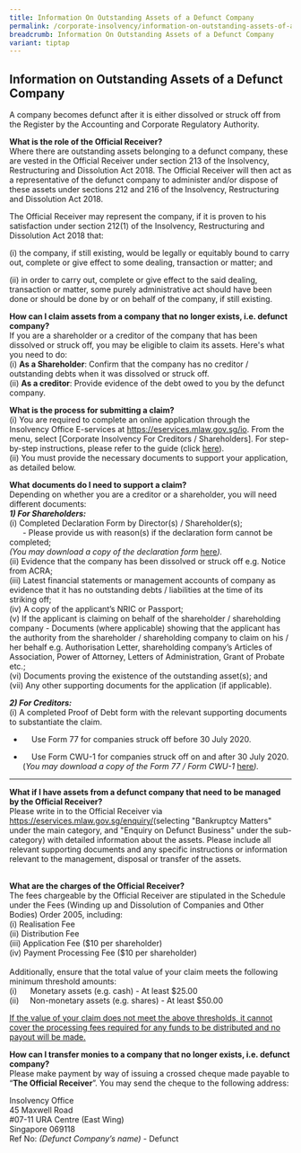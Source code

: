 ```yaml
---
title: Information On Outstanding Assets of a Defunct Company
permalink: /corporate-insolvency/information-on-outstanding-assets-of-a-defunct-company/
breadcrumb: Information On Outstanding Assets of a Defunct Company
variant: tiptap
---
```

<h2>Information on Outstanding Assets of a Defunct Company</h2>
<p>A company becomes defunct after it is either dissolved or struck off from
the Register by the Accounting and Corporate Regulatory Authority.</p>
<p><strong>What is the role of the Official Receiver?</strong>
<br>Where there are outstanding assets belonging to a defunct company, these
are vested in the Official Receiver under section 213 of the Insolvency,
Restructuring and Dissolution Act 2018. The Official Receiver will then
act as a representative of the defunct company to administer and/or dispose
of these assets under sections 212 and 216 of the Insolvency, Restructuring
and Dissolution Act 2018.</p>
<p>The Official Receiver may represent the company, if it is proven to his
satisfaction under section 212(1) of the Insolvency, Restructuring and
Dissolution Act 2018 that:</p>
<p>(i) the company, if still existing, would be legally or equitably bound
to carry out, complete or give effect to some dealing, transaction or matter;
and</p>
<p>(ii) in order to carry out, complete or give effect to the said dealing,
transaction or matter, some purely administrative act should have been
done or should be done by or on behalf of the company, if still existing.
<br>
</p>
<p><strong>How can I claim assets from a company that no longer exists, i.e. defunct company? </strong>
<br>If you are a shareholder or a creditor of the company that has been dissolved
or struck off, you may be eligible to claim its assets. Here's what you
need to do:
<br>(i) <strong>As a Shareholder</strong>: Confirm that the company has no
creditor / outstanding debts when it was dissolved or struck off.
<br>(ii) <strong>As a creditor</strong>: Provide evidence of the debt owed
to you by the defunct company.
<br>
</p>
<p><strong>What is the process for submitting a claim?</strong>
<br>(i) You are required to complete an online application through the Insolvency
Office E-services at <a href="https://eservices.mlaw.gov.sg/io" rel="noopener nofollow" target="_blank">https://eservices.mlaw.gov.sg/io</a>.
From the menu, select [Corporate Insolvency For Creditors / Shareholders].
For step-by-step instructions, please refer to the guide (click <a href="https://io.mlaw.gov.sg/corporate-insolvency/guides/" rel="noopener noreferrer nofollow" target="_blank">here</a>).
<br>(ii) You must provide the necessary documents to support your application,
as detailed below.</p>
<p><strong>What</strong>&nbsp;<strong>documents do I need to support a claim?</strong>
<br>Depending on whether you are a creditor or a shareholder, you will need
different documents:
<br><strong><em>1) For Shareholders:</em></strong>
<br>(i) Completed Declaration Form by Director(s) / Shareholder(s);
<br>&nbsp;&nbsp;&nbsp;&nbsp;&nbsp;&nbsp;- Please provide us with reason(s)
if the declaration form cannot be completed;
<br><em>(You may download a copy of the declaration form </em><a href="https://io.mlaw.gov.sg/corporate-insolvency/forms/" rel="noopener noreferrer nofollow" target="_blank">here</a><em>).</em>
<br>(ii) Evidence that the company has been dissolved or struck off e.g. Notice
from ACRA;
<br>(iii) Latest financial statements or management accounts of company as
evidence that it has no outstanding debts / liabilities at the time of
its striking off;
<br>(iv) A copy of the applicant’s NRIC or Passport;
<br>(v) If the applicant is claiming on behalf of the shareholder / shareholding
company - Documents (where applicable) showing that the applicant has the
authority from the shareholder / shareholding company to claim on his /
her behalf e.g. Authorisation Letter, shareholding company’s Articles of
Association, Power of Attorney, Letters of Administration, Grant of Probate
etc.;
<br>(vi) Documents proving the existence of the outstanding asset(s); and
<br>(vii) Any other supporting documents for the application (if applicable).</p>
<p><strong><em>2) For Creditors:</em></strong>
<br>(i) A completed Proof of Debt form with the relevant supporting documents
to substantiate the claim.</p>
<ul data-tight="true" class="tight">
<li>
<p>&nbsp;&nbsp;&nbsp; Use Form 77 for companies struck off before 30 July
2020.</p>
</li>
<li>
<p>&nbsp;&nbsp;&nbsp;&nbsp;Use Form CWU-1 for companies struck off on and
after 30 July 2020.&nbsp;
<br>(<em>You may download a copy of the Form 77 / Form CWU-1 </em><a href="https://io.mlaw.gov.sg/corporate-insolvency/forms/" rel="noopener noreferrer nofollow" target="_blank">here</a><em>).</em>
</p>
</li>
</ul>
<hr>
<p><strong>What if I have assets from a defunct company that need to be managed by the Official Receiver?</strong>
<br>Please write in to the Official Receiver via <a href="https://eservices.mlaw.gov.sg/enquiry/" rel="noopener nofollow" target="_blank">https://eservices.mlaw.gov.sg/enquiry/</a>(selecting
"Bankruptcy Matters" under the main category, and "Enquiry on Defunct Business"
under the sub-category) with detailed information about the assets. Please
include all relevant supporting documents and any specific instructions
or information relevant to the management, disposal or transfer of the
assets.
<br>
<br>
</p>
<p><strong>What are the charges of the Official Receiver?</strong>
<br>The fees chargeable by the Official Receiver are stipulated in the Schedule
under the Fees (Winding up and Dissolution of Companies and Other Bodies)
Order 2005, including:
<br>(i) Realisation Fee
<br>(ii) Distribution Fee
<br>(iii) Application Fee ($10 per shareholder)
<br>(iv) Payment Processing Fee ($10 per shareholder)
<br>
<br>Additionally, ensure that the total value of your claim meets the following
minimum threshold amounts:
<br>(i)&nbsp;&nbsp;&nbsp;&nbsp;&nbsp; Monetary assets (e.g. cash) - At least
$25.00
<br>(ii)&nbsp;&nbsp;&nbsp;&nbsp; Non-monetary assets (e.g. shares) - At least
$50.00</p>
<p><u>If the value of your claim does not meet the above thresholds, it cannot cover the processing fees required for any funds to be distributed and no payout will be made.</u>
</p>
<p></p>
<p><strong>How can I transfer monies to a company that no longer exists, i.e. defunct company?<br></strong>Please
make payment by way of issuing a crossed cheque made payable to “<strong>The Official Receiver</strong>”.
You may send the cheque to the following address:</p>
<p>Insolvency Office
<br>45 Maxwell Road
<br>#07-11 URA Centre (East Wing)
<br>Singapore 069118
<br>Ref No: <em>(Defunct Company’s name)</em> - Defunct</p>
<p></p>